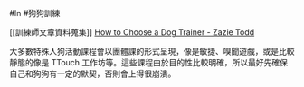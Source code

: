 #ln #狗狗訓練 

[[訓練師文章資料蒐集]]
[How to Choose a Dog Trainer - Zazie Todd](https://www.companionanimalpsychology.com/2016/12/how-to-choose-dog-trainer.html)

大多數特殊人狗活動課程會以團體課的形式呈現，像是敏捷、嗅聞遊戲，或是比較靜態的像是 TTouch 工作坊等。這些課程由於目的性比較明確，所以最好先確保自己和狗狗有一定的默契，否則會上得很崩潰。